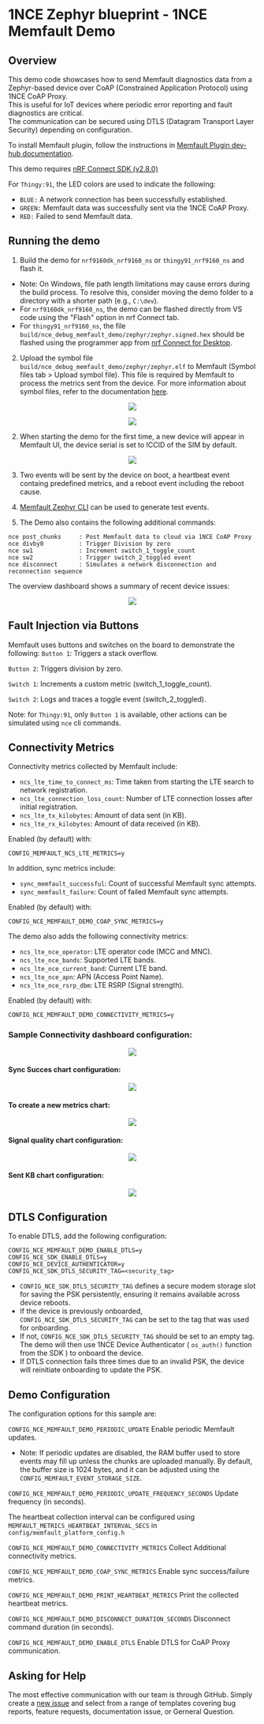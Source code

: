 # 1NCE Zephyr blueprint - 1NCE Memfault Demo

## Overview

This demo code showcases how to send Memfault diagnostics data from a Zephyr-based device over CoAP (Constrained Application Protocol) using 1NCE CoAP Proxy. \
This is useful for IoT devices where periodic error reporting and fault diagnostics are critical.\
The communication can be secured using DTLS (Datagram Transport Layer Security) depending on configuration. 

To install Memfault plugin, follow the instructions in [Memfault Plugin dev-hub documentation](https://help.1nce.com/dev-hub/docs/1nce-os-plugins-device-observability-memfault). 

This demo requires [nRF Connect SDK (v2.8.0)](https://docs.nordicsemi.com/bundle/ncs-2.8.0/page/nrf/gsg_guides.html)

For `Thingy:91`, the LED colors are used to indicate the following:

- `BLUE:` A network connection has been successfully established.
- `GREEN:` Memfault data was successfully sent via the 1NCE CoAP Proxy.
- `RED:` Failed to send Memfault data.

## Running the demo

1. Build the demo for `nrf9160dk_nrf9160_ns` or  `thingy91_nrf9160_ns`   and flash it.
* Note: On Windows, file path length limitations may cause errors during the build process. To resolve this, consider moving the demo folder to a directory with a shorter path (e.g., `C:\dev`).
* For  `nrf9160dk_nrf9160_ns`, the demo can be flashed directly from VS code using the "Flash" option in nrf Connect tab.
* For `thingy91_nrf9160_ns`, the file `build/nce_debug_memfault_demo/zephyr/zephyr.signed.hex` should be flashed using the programmer app from [nrf Connect for Desktop](https://www.nordicsemi.com/Products/Development-tools/nRF-Connect-for-Desktop).

2. Upload the symbol file `build/nce_debug_memfault_demo/zephyr/zephyr.elf` to Memfault (Symbol files tab > Upload symbol file). This file is required by Memfault to process the metrics sent from the device. For more information about symbol files, refer to the documentation [here](https://docs.memfault.com/docs/mcu/symbol-file-build-ids).
<p align="center"><img src="./images/symbol_file_1.png"><br></p>
<p align="center"><img src="./images/symbol_file_2.png"><br></p>

2. When starting the demo for the first time, a new device will appear in Memfault UI, the device serial is set to ICCID of the SIM by default.
<p align="center"><img src="./images/device.png"><br></p>

3. Two events will be sent by the device on boot, a heartbeat event containg predefined metrics, and a reboot event including the reboot cause.

4. [Memfault Zephyr CLI](https://docs.memfault.com/docs/mcu/demo-cli-cmds-ncs-zephyr#command-reference) can be used to generate test events.

5. The Demo also contains the following additional commands:
```
nce post_chunks     : Post Memfault data to cloud via 1NCE CoAP Proxy
nce divby0          : Trigger Division by zero
nce sw1             : Increment switch_1_toggle_count
nce sw2             : Trigger switch_2_toggled event
nce disconnect      : Simulates a network disconnection and reconnection sequence
```
The overview dashboard shows a summary of recent device issues:
<p align="center"><img src="./images/overview.png"><br></p>

## Fault Injection via Buttons

Memfault uses buttons and switches on the board to demonstrate the following:
`Button 1`: Triggers a stack overflow.

`Button 2`: Triggers division by zero.

`Switch 1`: Increments a custom metric (switch_1_toggle_count).

`Switch 2`: Logs and traces a toggle event (switch_2_toggled).

Note: for `Thingy:91`, only `Button 1` is available, other actions can be simulated using `nce` cli commands.

## Connectivity Metrics

Connectivity metrics collected by Memfault include:
- `ncs_lte_time_to_connect_ms`: Time taken from starting the LTE search to network registration.
- `ncs_lte_connection_loss_count`: Number of LTE connection losses after initial registration.
- `ncs_lte_tx_kilobytes`: Amount of data sent (in KB).
- `ncs_lte_rx_kilobytes`: Amount of data received (in KB).

Enabled (by default) with:
```
CONFIG_MEMFAULT_NCS_LTE_METRICS=y
```
In addition, sync metrics include:
- `sync_memfault_successful`: Count of successful Memfault sync attempts.
- `sync_memfault_failure`: Count of failed Memfault sync attempts.

Enabled (by default) with: 
```
CONFIG_NCE_MEMFAULT_DEMO_COAP_SYNC_METRICS=y
```

The demo also adds the following connectivity metrics:
- `ncs_lte_nce_operator`: LTE operator code (MCC and MNC).
- `ncs_lte_nce_bands`: Supported LTE bands.
- `ncs_lte_nce_current_band`: Current LTE band.
- `ncs_lte_nce_apn`: APN (Access Point Name).
- `ncs_lte_nce_rsrp_dbm`: LTE RSRP (Signal strength).

Enabled (by default) with:
```
CONFIG_NCE_MEMFAULT_DEMO_CONNECTIVITY_METRICS=y
```
### Sample Connectivity dashboard configuration:
<p align="center"><img src="./images/connectivity_metrics.png"><br></p>

#### Sync Succes chart configuration:
<p align="center"><img src="./images/sync_success_config.png"><br></p>

#### To create a new metrics chart:
<p align="center"><img src="./images/create_chart.png"><br></p>

#### Signal quality chart configuration:
<p align="center"><img src="./images/signal_quality_config.png"><br></p>

#### Sent KB chart configuration:
<p align="center"><img src="./images/sent_kb_config.png"><br></p>

## DTLS Configuration

To enable DTLS, add the following configuration:
```
CONFIG_NCE_MEMFAULT_DEMO_ENABLE_DTLS=y
CONFIG_NCE_SDK_ENABLE_DTLS=y
CONFIG_NCE_DEVICE_AUTHENTICATOR=y
CONFIG_NCE_SDK_DTLS_SECURITY_TAG=<security_tag>
```
- `CONFIG_NCE_SDK_DTLS_SECURITY_TAG` defines a secure modem storage slot for saving the PSK persistently, ensuring it remains available across device reboots.
- If the device is previously onboarded, `CONFIG_NCE_SDK_DTLS_SECURITY_TAG` can be set to the tag that was used for onboarding.
- If not, `CONFIG_NCE_SDK_DTLS_SECURITY_TAG` should be set to an empty tag. The demo will then use 1NCE Device Authenticator ( `os_auth()` function from the SDK ) to onboard the device.
- If DTLS connection fails three times due to an invalid PSK, the device will reinitiate onboarding to update the PSK.

## Demo Configuration

The configuration options for this sample are:

`CONFIG_NCE_MEMFAULT_DEMO_PERIODIC_UPDATE` Enable periodic Memfault updates.
- Note: If periodic updates are disabled, the RAM buffer used to store events may fill up unless the  chunks are uploaded manually. By default, the buffer size is 1024 bytes, and it can be adjusted using the `CONFIG_MEMFAULT_EVENT_STORAGE_SIZE`.

`CONFIG_NCE_MEMFAULT_DEMO_PERIODIC_UPDATE_FREQUENCY_SECONDS` Update frequency (in seconds).

The heartbeat collection interval can be configured using `MEMFAULT_METRICS_HEARTBEAT_INTERVAL_SECS`  in `config/memfault_platform_config.h`

`CONFIG_NCE_MEMFAULT_DEMO_CONNECTIVITY_METRICS` Collect Additional connectivity metrics.

`CONFIG_NCE_MEMFAULT_DEMO_COAP_SYNC_METRICS` Enable sync success/failure metrics.

`CONFIG_NCE_MEMFAULT_DEMO_PRINT_HEARTBEAT_METRICS` Print the collected heartbeat metrics.

`CONFIG_NCE_MEMFAULT_DEMO_DISCONNECT_DURATION_SECONDS` Disconnect command duration (in seconds).

`CONFIG_NCE_MEMFAULT_DEMO_ENABLE_DTLS` Enable DTLS for CoAP Proxy communication.

## Asking for Help

The most effective communication with our team is through GitHub. Simply create a [new issue](https://github.com/1NCE-GmbH/blueprint-zephyr/issues/new/choose) and select from a range of templates covering bug reports, feature requests, documentation issue, or Gerneral Question.

